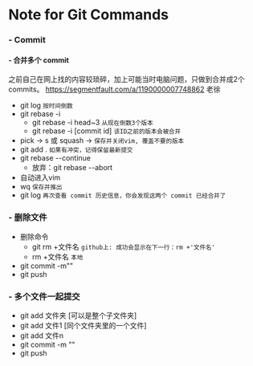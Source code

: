 # Note for Git Commands

### - Commit
#### - 合并多个 commit
之前自己在网上找的内容较琐碎，加上可能当时电脑问题，只做到合并成2个commits。
https://segmentfault.com/a/1190000007748862 老徐
- git log `按时间倒数`
- git rebase -i 
  - git rebase -i head~3 `从现在倒数3个版本`
  - git rebase -i [commit id] `该ID之前的版本会被合并`
- pick -> s 或 squash -> `保存并关闭vim, 覆盖不要的版本`
- git add . `如果有冲突，记得保留最新提交`
- git rebase --continue 
  - 放弃：git rebase --abort   
- 自动进入vim
- wq `保存并推出`
- git log `再次查看 commit 历史信息，你会发现这两个 commit 已经合并了`

### - 删除文件

- 删除命令    
  - git rm +文件名 `github上: 成功会显示在下一行：rm +'文件名'`  
  - rm +文件名 `本地`
- git commit -m""
- git push

### - 多个文件一起提交
- git add 文件夹 [可以是整个子文件夹]
- git add 文件1  [同个文件夹里的一个文件]
- git add 文件n
- git commit -m ""
- git push

